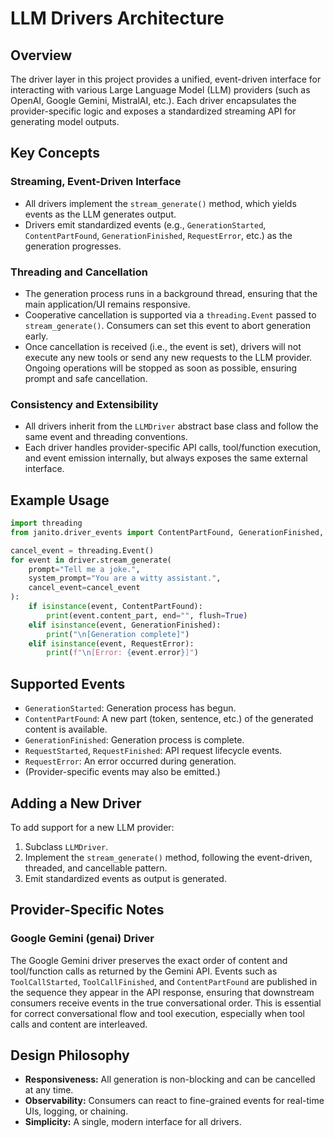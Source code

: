 # LLM Drivers Architecture

## Overview

The driver layer in this project provides a unified, event-driven interface for interacting with various Large Language Model (LLM) providers (such as OpenAI, Google Gemini, MistralAI, etc.). Each driver encapsulates the provider-specific logic and exposes a standardized streaming API for generating model outputs.

## Key Concepts

### Streaming, Event-Driven Interface

- All drivers implement the `stream_generate()` method, which yields events as the LLM generates output.
- Drivers emit standardized events (e.g., `GenerationStarted`, `ContentPartFound`, `GenerationFinished`, `RequestError`, etc.) as the generation progresses.

### Threading and Cancellation

- The generation process runs in a background thread, ensuring that the main application/UI remains responsive.
- Cooperative cancellation is supported via a `threading.Event` passed to `stream_generate()`. Consumers can set this event to abort generation early.
- Once cancellation is received (i.e., the event is set), drivers will not execute any new tools or send any new requests to the LLM provider. Ongoing operations will be stopped as soon as possible, ensuring prompt and safe cancellation.

### Consistency and Extensibility

- All drivers inherit from the `LLMDriver` abstract base class and follow the same event and threading conventions.
- Each driver handles provider-specific API calls, tool/function execution, and event emission internally, but always exposes the same external interface.

## Example Usage

```python
import threading
from janito.driver_events import ContentPartFound, GenerationFinished, RequestError

cancel_event = threading.Event()
for event in driver.stream_generate(
    prompt="Tell me a joke.",
    system_prompt="You are a witty assistant.",
    cancel_event=cancel_event
):
    if isinstance(event, ContentPartFound):
        print(event.content_part, end="", flush=True)
    elif isinstance(event, GenerationFinished):
        print("\n[Generation complete]")
    elif isinstance(event, RequestError):
        print(f"\n[Error: {event.error}]")
```

## Supported Events

- `GenerationStarted`: Generation process has begun.
- `ContentPartFound`: A new part (token, sentence, etc.) of the generated content is available.
- `GenerationFinished`: Generation process is complete.
- `RequestStarted`, `RequestFinished`: API request lifecycle events.
- `RequestError`: An error occurred during generation.
- (Provider-specific events may also be emitted.)

## Adding a New Driver

To add support for a new LLM provider:

1. Subclass `LLMDriver`.
2. Implement the `stream_generate()` method, following the event-driven, threaded, and cancellable pattern.
3. Emit standardized events as output is generated.

## Provider-Specific Notes

### Google Gemini (genai) Driver

The Google Gemini driver preserves the exact order of content and tool/function calls as returned by the Gemini API. Events such as `ToolCallStarted`, `ToolCallFinished`, and `ContentPartFound` are published in the sequence they appear in the API response, ensuring that downstream consumers receive events in the true conversational order. This is essential for correct conversational flow and tool execution, especially when tool calls and content are interleaved.

## Design Philosophy

- **Responsiveness:** All generation is non-blocking and can be cancelled at any time.
- **Observability:** Consumers can react to fine-grained events for real-time UIs, logging, or chaining.
- **Simplicity:** A single, modern interface for all drivers.
